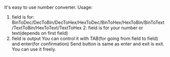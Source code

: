 It's easy to use number converter.
Usage:
  1. field is for: BinToDec/DecToBin/DecToHex/HexToDec/BinToHex/HexToBin/BinToText/TextToBin/HexToText/TextToHex
  2: field is for your number or text(depends on first field)
  3. field is output
You can control it with TAB(for going from field to field) and enter(for confirmation)
Send button is same as enter and exit is exit.
You can use it freely.
